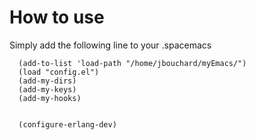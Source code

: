 # How to use
Simply add the following line to your .spacemacs
```
  (add-to-list 'load-path "/home/jbouchard/myEmacs/")
  (load "config.el")
  (add-my-dirs)
  (add-my-keys)
  (add-my-hooks)


  (configure-erlang-dev)
```